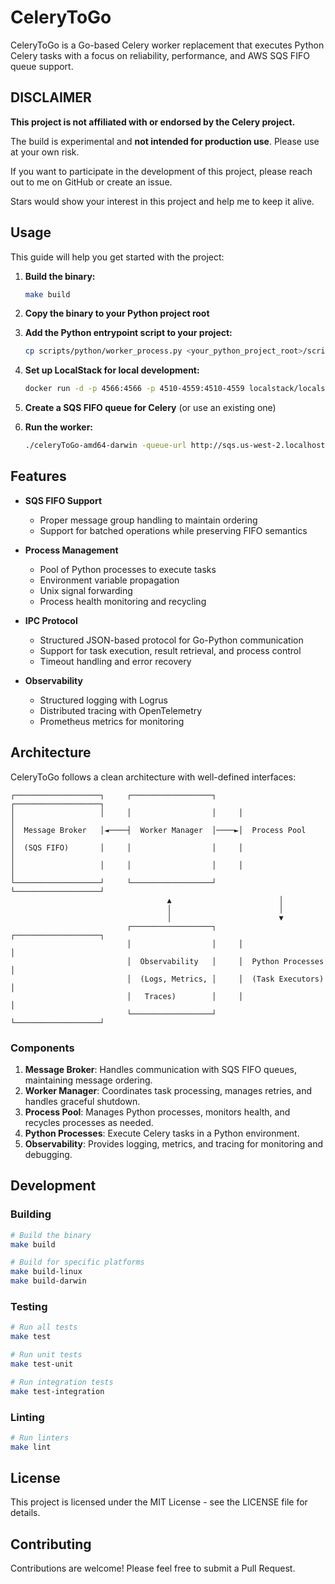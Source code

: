 # CeleryToGo
CeleryToGo is a Go-based Celery worker replacement that executes Python Celery tasks with a focus on reliability, performance, and AWS SQS FIFO queue support.

## DISCLAIMER

**This project is not affiliated with or endorsed by the Celery project.**

The build is experimental and **not intended for production use**. Please use at your own risk.

If you want to participate in the development of this project, please reach out to me on GitHub or create an issue.

Stars would show your interest in this project and help me to keep it alive.

## Usage

This guide will help you get started with the project:

1. **Build the binary:**
   ```bash
   make build
   ```

2. **Copy the binary to your Python project root**

3. **Add the Python entrypoint script to your project:**
   ```bash
   cp scripts/python/worker_process.py <your_python_project_root>/scripts/python/worker_process.py
   ```

4. **Set up LocalStack for local development:**
   ```bash
   docker run -d -p 4566:4566 -p 4510-4559:4510-4559 localstack/localstack
   ```

5. **Create a SQS FIFO queue for Celery** (or use an existing one)

6. **Run the worker:**
   ```bash
   ./celeryToGo-amd64-darwin -queue-url http://sqs.us-west-2.localhost.localstack.cloud:4566/000000000000/{QUEUE_NAME}.fifo -log-level debug
   ```

## Features

- **SQS FIFO Support**
  - Proper message group handling to maintain ordering
  - Support for batched operations while preserving FIFO semantics

- **Process Management**
  - Pool of Python processes to execute tasks
  - Environment variable propagation
  - Unix signal forwarding
  - Process health monitoring and recycling

- **IPC Protocol**
  - Structured JSON-based protocol for Go-Python communication
  - Support for task execution, result retrieval, and process control
  - Timeout handling and error recovery

- **Observability**
  - Structured logging with Logrus
  - Distributed tracing with OpenTelemetry
  - Prometheus metrics for monitoring

## Architecture

CeleryToGo follows a clean architecture with well-defined interfaces:

```
┌───────────────────┐     ┌──────────────────┐     ┌───────────────────┐
│                   │     │                  │     │                   │
│  Message Broker   │◄────┤  Worker Manager  │────►│  Process Pool     │
│  (SQS FIFO)       │     │                  │     │                   │
│                   │     │                  │     │                   │
└───────────────────┘     └──────────────────┘     └───────────────────┘
                                   ▲                        │
                                   │                        │
                                   │                        ▼
                          ┌──────────────────┐     ┌───────────────────┐
                          │                  │     │                   │
                          │  Observability   │     │  Python Processes │
                          │  (Logs, Metrics, │     │  (Task Executors) │
                          │   Traces)        │     │                   │
                          └──────────────────┘     └───────────────────┘
```

### Components

1. **Message Broker**: Handles communication with SQS FIFO queues, maintaining message ordering.
2. **Worker Manager**: Coordinates task processing, manages retries, and handles graceful shutdown.
3. **Process Pool**: Manages Python processes, monitors health, and recycles processes as needed.
4. **Python Processes**: Execute Celery tasks in a Python environment.
5. **Observability**: Provides logging, metrics, and tracing for monitoring and debugging.

## Development

### Building

```bash
# Build the binary
make build

# Build for specific platforms
make build-linux
make build-darwin
```

### Testing

```bash
# Run all tests
make test

# Run unit tests
make test-unit

# Run integration tests
make test-integration
```

### Linting

```bash
# Run linters
make lint
```

## License

This project is licensed under the MIT License - see the LICENSE file for details.

## Contributing

Contributions are welcome! Please feel free to submit a Pull Request.